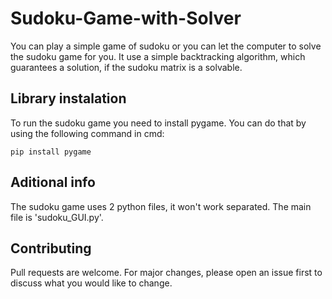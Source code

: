 # Sudoku-Game-with-Solver
You can play a simple game of sudoku or you can let the computer to solve the sudoku game for you. 
It use a simple backtracking algorithm, which guarantees a solution, if the sudoku matrix is a solvable.

## Library instalation
To run the sudoku game you need to install pygame. You can do that by using the following command in cmd:

```
pip install pygame
```

## Aditional info
The sudoku game uses 2 python files, it won't work separated.
The main file is 'sudoku_GUI.py'.

## Contributing
Pull requests are welcome. For major changes, please open an issue first to discuss what you would like to change.
